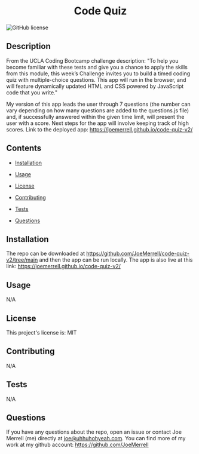 
<h1 align="center">
    Code Quiz
</h1>


![GitHub license](https://img.shields.io/badge/license-MIT-blue.svg)


## Description

From the UCLA Coding Bootcamp challenge description: "To help you become familiar with these tests and give you a chance to apply the skills from this module, this week’s Challenge invites you to build a timed coding quiz with multiple-choice questions. This app will run in the browser, and will feature dynamically updated HTML and CSS powered by JavaScript code that you write." 

My version of this app leads the user through 7 questions (the number can vary depending on how many questions are added to the questions.js file) and, if successfully answered within the given time limit, will present the user with a score. Next steps for the app will involve keeping track of high scores. Link to the deployed app: https://joemerrell.github.io/code-quiz-v2/


## Contents 

* [Installation](#installation)

* [Usage](#usage)

* [License](#license)

* [Contributing](#contributing)

* [Tests](#tests)

* [Questions](#questions)

## Installation


The repo can be downloaded at https://github.com/JoeMerrell/code-quiz-v2/tree/main and then the app can be run locally. The app is also live at this link: https://joemerrell.github.io/code-quiz-v2/


## Usage

N/A

## License

This project's license is: MIT
  
## Contributing

N/A

## Tests

N/A

## Questions

If you have any questions about the repo, open an issue or contact Joe Merrell (me) directly at joe@uhhuhohyeah.com. You can find more of my work at my github account: https://github.com/JoeMerrell

